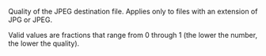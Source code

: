 Quality of the JPEG destination file. Applies only to files with an extension of JPG or JPEG.

Valid values are fractions that range from 0 through 1 (the lower the number, the lower the quality).